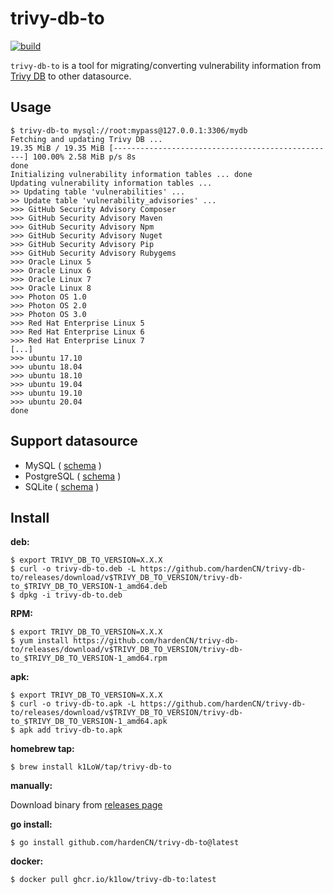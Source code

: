 # trivy-db-to

[![build](https://github.com/hardenCN/trivy-db-to/workflows/build/badge.svg)](https://github.com/hardenCN/trivy-db-to/actions)

`trivy-db-to` is a tool for migrating/converting vulnerability information from [Trivy DB](https://github.com/aquasecurity/trivy-db) to other datasource.

## Usage

``` console
$ trivy-db-to mysql://root:mypass@127.0.0.1:3306/mydb
Fetching and updating Trivy DB ...
19.35 MiB / 19.35 MiB [--------------------------------------------------] 100.00% 2.58 MiB p/s 8s
done
Initializing vulnerability information tables ... done
Updating vulnerability information tables ...
>> Updating table 'vulnerabilities' ...
>> Update table 'vulnerability_advisories' ...
>>> GitHub Security Advisory Composer
>>> GitHub Security Advisory Maven
>>> GitHub Security Advisory Npm
>>> GitHub Security Advisory Nuget
>>> GitHub Security Advisory Pip
>>> GitHub Security Advisory Rubygems
>>> Oracle Linux 5
>>> Oracle Linux 6
>>> Oracle Linux 7
>>> Oracle Linux 8
>>> Photon OS 1.0
>>> Photon OS 2.0
>>> Photon OS 3.0
>>> Red Hat Enterprise Linux 5
>>> Red Hat Enterprise Linux 6
>>> Red Hat Enterprise Linux 7
[...]
>>> ubuntu 17.10
>>> ubuntu 18.04
>>> ubuntu 18.10
>>> ubuntu 19.04
>>> ubuntu 19.10
>>> ubuntu 20.04
done
```

## Support datasource

- MySQL ( [schema](docs/schema/mysql/README.md) )
- PostgreSQL ( [schema](docs/schema/postgres/README.md) )
- SQLite ( [schema](docs/schema/sqlite/README.md) )

## Install

**deb:**

``` console
$ export TRIVY_DB_TO_VERSION=X.X.X
$ curl -o trivy-db-to.deb -L https://github.com/hardenCN/trivy-db-to/releases/download/v$TRIVY_DB_TO_VERSION/trivy-db-to_$TRIVY_DB_TO_VERSION-1_amd64.deb
$ dpkg -i trivy-db-to.deb
```

**RPM:**

``` console
$ export TRIVY_DB_TO_VERSION=X.X.X
$ yum install https://github.com/hardenCN/trivy-db-to/releases/download/v$TRIVY_DB_TO_VERSION/trivy-db-to_$TRIVY_DB_TO_VERSION-1_amd64.rpm
```

**apk:**

``` console
$ export TRIVY_DB_TO_VERSION=X.X.X
$ curl -o trivy-db-to.apk -L https://github.com/hardenCN/trivy-db-to/releases/download/v$TRIVY_DB_TO_VERSION/trivy-db-to_$TRIVY_DB_TO_VERSION-1_amd64.apk
$ apk add trivy-db-to.apk
```

**homebrew tap:**

```console
$ brew install k1LoW/tap/trivy-db-to
```

**manually:**

Download binary from [releases page](https://github.com/hardenCN/trivy-db-to/releases)

**go install:**

```console
$ go install github.com/hardenCN/trivy-db-to@latest
```

**docker:**

```console
$ docker pull ghcr.io/k1low/trivy-db-to:latest
```
